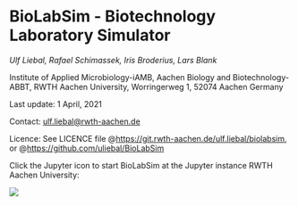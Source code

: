 # BioLabSim - Biotechnology Laboratory Simulator



*Ulf Liebal, Rafael Schimassek, Iris Broderius, Lars Blank*

Institute of Applied Microbiology-iAMB, Aachen Biology and Biotechnology-ABBT, RWTH Aachen University, Worringerweg 1, 52074 Aachen Germany



Last update: 1 April, 2021

Contact: ulf.liebal@rwth-aachen.de

Licence: See LICENCE file @https://git.rwth-aachen.de/ulf.liebal/biolabsim, or @https://github.com/uliebal/BioLabSim


Click the Jupyter icon to start BioLabSim at the Jupyter instance RWTH Aachen University:

[![](https://jupyter.pages.rwth-aachen.de/documentation/images/badge-launch-rwth-jupyter.svg)](https://jupyter.rwth-aachen.de/hub/spawn?profile=biolabsim&next=/user-redirect/lab/tree/biolabsim/1-Laboratory.ipynb)
